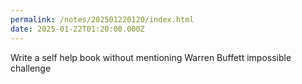```yaml
---
permalink: /notes/202501220120/index.html
date: 2025-01-22T01:20:00.000Z
---
```


Write a self help book without mentioning Warren Buffett impossible challenge